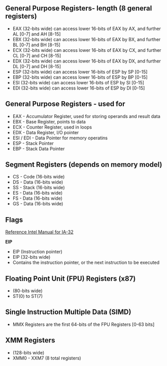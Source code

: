 ## General Purpose Registers- length (8 general registers)
* EAX (32-bits wide) can access lower 16-bits of EAX by AX, and further AL [0-7] and AH [8-15]
* EBX (32-bits wide) can access lower 16-bits of EAX by BX, and further BL [0-7] and BH [8-15]
* ECX (32-bits wide) can access lower 16-bits of EAX by CX, and further CL [0-7] and CH [8-15]
* EDX (32-bits wide) can access lower 16-bits of EAX by DX, and further DL [0-7] and DH [8-15]
* ESP (32-bits wide) can access lower 16-bits of ESP by SP [0-15]
* EBP (32-bits wide) can access lower 16-bits of ESP by BP [0-15]
* ESI (32-bits wide) can access lower 16-bits of ESP by SI [0-15]
* EDI (32-bits wide) can access lower 16-bits of ESP by DI [0-15]

## General Purpose Registers - used for
* EAX - Accumulator Register, used for storing operands and result data
* EBX - Base Register, points to data
* ECX - Counter Register, used in loops
* EDX - Data Register, I/O pointer
* ESI / EDI - Data Pointer for memory operatins
* ESP - Stack Pointer
* EBP - Stack Data Pointer

## Segment Registers (depends on memory model)
* CS - Code (16-bits wide)
* DS - Data (16-bits wide)
* SS - Stack (16-bits wide)
* ES - Data (16-bits wide)
* FS - Data (16-bits wide)
* GS - Data (16-bits wide)

## Flags
[Reference Intel Manual for IA-32](https://software.intel.com/sites/default/files/managed/39/c5/325462-sdm-vol-1-2abcd-3abcd.pdf)

<b>EIP</b>
* EIP (Instruction pointer)
* EIP (32-bits wide)
* Contains the instruction pointer, or the next instruction to be executed

## Floating Point Unit (FPU) Registers (x87)
* (80-bits wide) 
* ST(0) to ST(7)


## Single Instruction Multiple Data (SIMD)
* MMX Registers are the first 64-bits of the FPU Registers [0-63 bits]

## XMM Registers
* (128-bits wide)
* XMM0 - XXM7 (8 total registers)